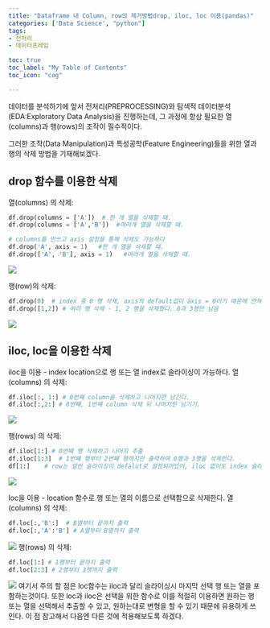 ```yaml
---
title: "Dataframe 내 Column, row의 제거방법drop, iloc, loc 이용(pandas)"
categories: ['Data Science', "python"]
tags: 
- 전처리
- 데이터프레임

toc: true
toc_label: "My Table of Contents"
toc_icon: "cog"

---
```




데이터를 분석하기에 앞서 전처리(PREPROCESSING)와 탐색적 데이터분석(EDA:Exploratory Data Analysis)을 진행하는데, 그 과정에 항상 필요한 열(columns)과 행(rows)의 조작이 필수적이다.

그러한 조작(Data Manipulation)과 특성공학(Feature Engineering)들을 위한 열과 행의 삭제 방법을 기재해보겠다.

## drop 함수를 이용한 삭제

열(columns) 의 삭제: 
```python
df.drop(columns = ['A'])  # 한 개 열을 삭제할 때.
df.drop(columns = ['A','B'])  #여러개 열을 삭제할 때.

# columns를 안쓰고 axis 설정을 통해 삭제도 가능하다
df.drop('A', axis = 1)   #한 개 열을 삭제할 때.
df.drop(['A', 'B'], axis = 1)   #여러개 열을 삭제할 때.
```
![](https://images.velog.io/images/dlskawns/post/54f1386a-1284-45cf-8322-703adea42ba2/image.png)

행(row)의 삭제:
```python
df.drop(0)  # index 중 0 행 삭제, axis의 default값이 axis = 0이기 때문에 안쳐도 된다.
df.drop([1,2]) # 여러 행 삭제 - 1, 2 행을 삭제했다. 0과 3행만 남음
```
![](https://images.velog.io/images/dlskawns/post/6aa5f879-3085-4cc4-87ea-038c65c30417/image.png)

## iloc, loc을 이용한 삭제
iloc을 이용 - index location으로 행 또는 열 index로 슬라이싱이 가능하다.
열(columns) 의 삭제: 
```python
df.iloc[:, 1:] # 0번째 column을 삭제하고 나머지만 남긴다.
df.iloc[:,2:] # 0번째, 1번째 column 삭제 뒤 나머지만 남기기.
```
![](https://images.velog.io/images/dlskawns/post/abe58d64-5f8d-4ed4-8492-13b65c848ff6/image.png)

행(rows) 의 삭제:
```python
df.iloc[1:] # 0번째 행 삭제하고 나머지 추출
df.iloc[1:3]  # 1번째 행부터 2번째 행까지만 출력하여 0행과 3행을 삭제한다.
df[1:]    # row는 일반 슬라이싱이 defalut로 설정되어있어, iloc 없이도 index 슬라이싱으로 바로 삭제 가능하다.
```
![](https://images.velog.io/images/dlskawns/post/d8f2feb3-fdaa-4675-92e9-0f4067d51800/image.png)

loc을 이용 - location 함수로 행 또는 열의 이름으로 선택함으로 삭제한다.
열(columns) 의 삭제: 
```python
df.loc[:,'B':]  # B열부터 끝까지 출력
df.loc[:,'A':'B'] # A열부터 B열까지 출력
```
![](https://images.velog.io/images/dlskawns/post/d25a84b2-4b86-40c6-bef8-81283a26cf7f/image.png)
행(rows) 의 삭제:
```python
df.loc[1:] # 1행부터 끝까지 출력
df.loc[2:3] # 2행부터 3행까지 출력
```
![](https://images.velog.io/images/dlskawns/post/a4edb960-4a6d-4a42-82ab-2fcc49f00da1/image.png)
여기서 주의 할 점은 loc함수는 iloc과 달리 슬라이싱시 마지막 선택 행 또는 열을 포함하는것이다. 
또한 loc과 iloc은 선택을 위한 함수로 이를 적절히 이용하면 원하는 행 또는 열을 선택해서 추출할 수 있고, 원하는대로 변형을 할 수 있기 때문에 유용하게 쓰인다. 이 점 참고해서 다음엔 다른 것에 적용해보도록 하겠다.
